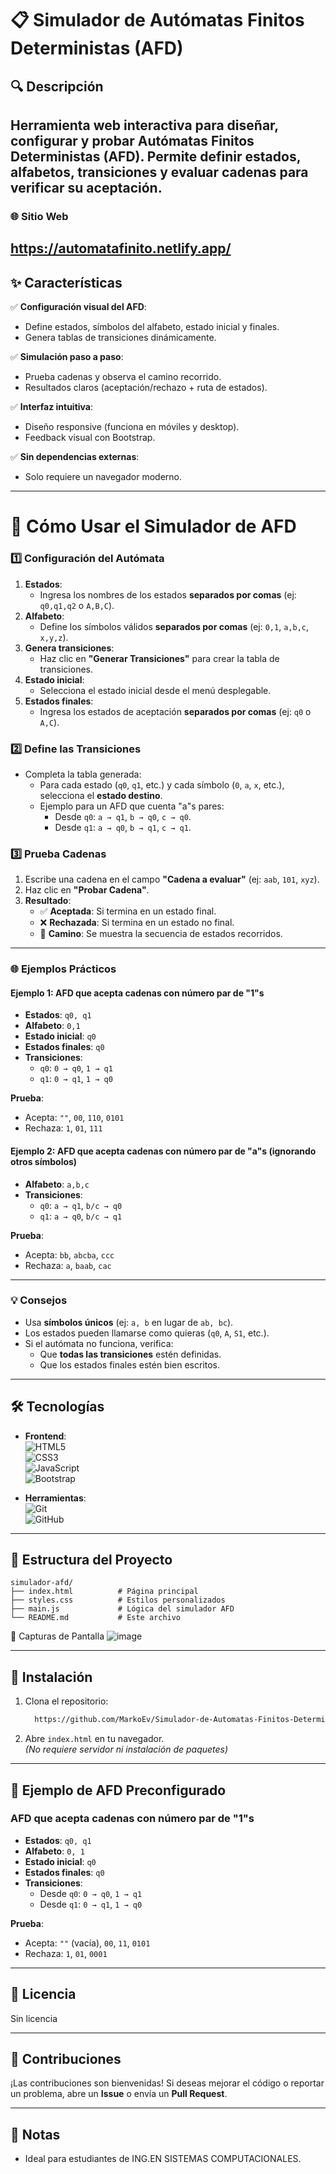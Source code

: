 # **📋 Simulador de Autómatas Finitos Deterministas (AFD)**
## **🔍 Descripción**  
Herramienta web interactiva para diseñar, configurar y probar Autómatas Finitos Deterministas (AFD). Permite definir estados, alfabetos, transiciones y evaluar cadenas para verificar su aceptación.
---
### **🌐 Sitio Web**
https://automatafinito.netlify.app/
---

## **✨ Características**  
✅ **Configuración visual del AFD**:  
   - Define estados, símbolos del alfabeto, estado inicial y finales.  
   - Genera tablas de transiciones dinámicamente.  

✅ **Simulación paso a paso**:  
   - Prueba cadenas y observa el camino recorrido.  
   - Resultados claros (aceptación/rechazo + ruta de estados).  

✅ **Interfaz intuitiva**:  
   - Diseño responsive (funciona en móviles y desktop).  
   - Feedback visual con Bootstrap.  

✅ **Sin dependencias externas**:  
   - Solo requiere un navegador moderno.  
---
# **📌 Cómo Usar el Simulador de AFD**  

### **1️⃣ Configuración del Autómata**  
1. **Estados**:  
   - Ingresa los nombres de los estados **separados por comas** (ej: `q0,q1,q2` o `A,B,C`).  
2. **Alfabeto**:  
   - Define los símbolos válidos **separados por comas** (ej: `0,1`, `a,b,c`, `x,y,z`).  
3. **Genera transiciones**:  
   - Haz clic en **"Generar Transiciones"** para crear la tabla de transiciones.  
4. **Estado inicial**:  
   - Selecciona el estado inicial desde el menú desplegable.  
5. **Estados finales**:  
   - Ingresa los estados de aceptación **separados por comas** (ej: `q0` o `A,C`).  

### **2️⃣ Define las Transiciones**  
- Completa la tabla generada:  
  - Para cada estado (`q0`, `q1`, etc.) y cada símbolo (`0`, `a`, `x`, etc.), selecciona el **estado destino**.  
  - Ejemplo para un AFD que cuenta "a"s pares:  
    - Desde `q0`: `a → q1`, `b → q0`, `c → q0`.  
    - Desde `q1`: `a → q0`, `b → q1`, `c → q1`.  

### **3️⃣ Prueba Cadenas**  
1. Escribe una cadena en el campo **"Cadena a evaluar"** (ej: `aab`, `101`, `xyz`).  
2. Haz clic en **"Probar Cadena"**.  
3. **Resultado**:  
   - ✅ **Aceptada**: Si termina en un estado final.  
   - ❌ **Rechazada**: Si termina en un estado no final.  
   - 📜 **Camino**: Se muestra la secuencia de estados recorridos.  

---

### **🌐 Ejemplos Prácticos**  
#### **Ejemplo 1: AFD que acepta cadenas con número par de "1"s**  
- **Estados**: `q0, q1`  
- **Alfabeto**: `0,1`  
- **Estado inicial**: `q0`  
- **Estados finales**: `q0`  
- **Transiciones**:  
  - `q0`: `0 → q0`, `1 → q1`  
  - `q1`: `0 → q1`, `1 → q0`  

**Prueba**:  
- Acepta: `""`, `00`, `110`, `0101`  
- Rechaza: `1`, `01`, `111`  

#### **Ejemplo 2: AFD que acepta cadenas con número par de "a"s (ignorando otros símbolos)**  
- **Alfabeto**: `a,b,c`  
- **Transiciones**:  
  - `q0`: `a → q1`, `b/c → q0`  
  - `q1`: `a → q0`, `b/c → q1`  

**Prueba**:  
- Acepta: `bb`, `abcba`, `ccc`  
- Rechaza: `a`, `baab`, `cac`  

---

### **💡 Consejos**  
- Usa **símbolos únicos** (ej: `a, b` en lugar de `ab, bc`).  
- Los estados pueden llamarse como quieras (`q0`, `A`, `S1`, etc.).  
- Si el autómata no funciona, verifica:  
  - Que **todas las transiciones** estén definidas.  
  - Que los estados finales estén bien escritos.  

---

## **🛠️ Tecnologías**  
- **Frontend**:  
  ![HTML5](https://img.shields.io/badge/HTML5-E34F26?style=flat&logo=html5&logoColor=white)  
  ![CSS3](https://img.shields.io/badge/CSS3-1572B6?style=flat&logo=css3&logoColor=white)  
  ![JavaScript](https://img.shields.io/badge/JavaScript-F7DF1E?style=flat&logo=javascript&logoColor=black)  
  ![Bootstrap](https://img.shields.io/badge/Bootstrap-7952B3?style=flat&logo=bootstrap&logoColor=white)  

- **Herramientas**:  
  ![Git](https://img.shields.io/badge/Git-F05032?style=flat&logo=git&logoColor=white)  
  ![GitHub](https://img.shields.io/badge/GitHub-181717?style=flat&logo=github&logoColor=white)  

---

## **📂 Estructura del Proyecto**  
```
simulador-afd/
├── index.html          # Página principal
├── styles.css          # Estilos personalizados
├── main.js             # Lógica del simulador AFD
└── README.md           # Este archivo
```
🎨 Capturas de Pantalla
![image](https://github.com/user-attachments/assets/32d65b51-e0e2-4755-a8fa-f5c6eb5e8cf0)

---

## **🔧 Instalación**  
1. Clona el repositorio:  
   ```bash
     https://github.com/MarkoEv/Simulador-de-Automatas-Finitos-Deterministas-AFD.git
   ```
2. Abre `index.html` en tu navegador.  
   *(No requiere servidor ni instalación de paquetes)*  

---

## **🎯 Ejemplo de AFD Preconfigurado**  
### **AFD que acepta cadenas con número par de "1"s**  
- **Estados**: `q0, q1`  
- **Alfabeto**: `0, 1`  
- **Estado inicial**: `q0`  
- **Estados finales**: `q0`  
- **Transiciones**:  
  - Desde `q0`: `0 → q0`, `1 → q1`  
  - Desde `q1`: `0 → q1`, `1 → q0`  

**Prueba**:  
- Acepta: `""` (vacía), `00`, `11`, `0101`  
- Rechaza: `1`, `01`, `0001`  

---

## **📄 Licencia**  
Sin licencia  

--- 

## **🙌 Contribuciones**  
¡Las contribuciones son bienvenidas! Si deseas mejorar el código o reportar un problema, abre un **Issue** o envía un **Pull Request**.  

---

## **📌 Notas**  
- Ideal para estudiantes de ING.EN SISTEMAS COMPUTACIONALES.    

